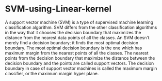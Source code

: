 # SVM-using-Linear-kernel
A support vector machine (SVM) is a type of supervised machine learning classification algorithm. SVM differs from the other classification algorithms in the way that it chooses the decision boundary that maximizes the distance from the nearest data points of all the classes. An SVM doesn't merely find a decision boundary; it finds the most optimal decision boundary. The most optimal decision boundary is the one which has maximum margin from the nearest points of all the classes. The nearest points from the decision boundary that maximize the distance between the decision boundary and the points are called support vectors. The decision boundary in case of support vector machines is called the maximum margin classifier, or the maximum margin hyper plane.
